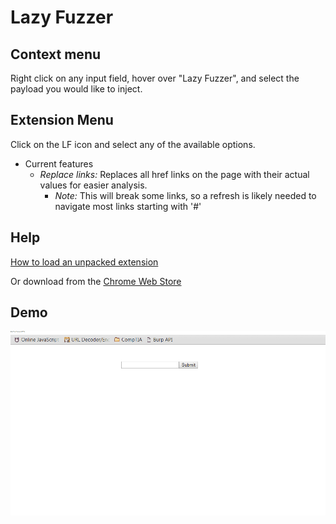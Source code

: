 # Lazy Fuzzer

## Context menu
 
  Right click on any input field, hover over "Lazy Fuzzer", and select the payload you would like to inject.

## Extension Menu
 
 Click on the LF icon and select any of the available options.

   * Current features
      * *Replace links:* Replaces all href links on the page with their actual values for easier analysis.
          * *Note:* This will break some links, so a refresh is likely needed to navigate most links starting with '#'


## Help
  <a href="http://superuser.com/questions/247651/how-does-one-install-an-extension-for-chrome-browser-from-the-local-file-system">How to load an unpacked extension</a>
  
  Or download from the <a href="https://chrome.google.com/webstore/detail/lazy-fuzzer/ghmopjhkkcjplianfnijfdjjaacmbkan">Chrome Web Store</a>

## Demo

 <img src="marketing/demo.gif"/>
